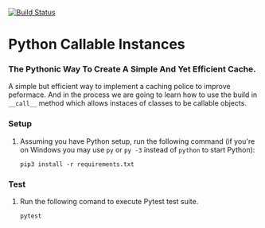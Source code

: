 [![Build Status](https://travis-ci.org/wandersonsc/Python-Callable-Instance.svg?branch=master)](https://travis-ci.org/wandersonsc/Python-Callable-Instance)

# Python Callable Instances

### The Pythonic Way To Create A Simple And Yet Efficient Cache.

A simple but efficient way to implement a caching police to improve peformace. And in the process we are going to learn how to use the build in `__call__` method which allows instaces of classes to be callable objects.

### Setup

1. Assuming you have Python setup, run the following command (if you're on Windows you may use `py` or `py -3` instead of `python` to start Python):

   ```
   pip3 install -r requirements.txt

   ```

### Test

1. Run the following comand to execute Pytest test suite.

   ```
   pytest

   ```
